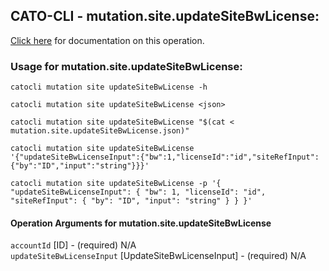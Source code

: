 
## CATO-CLI - mutation.site.updateSiteBwLicense:
[Click here](https://api.catonetworks.com/documentation/#mutation-mutation.site.updateSiteBwLicense) for documentation on this operation.

### Usage for mutation.site.updateSiteBwLicense:

`catocli mutation site updateSiteBwLicense -h`

`catocli mutation site updateSiteBwLicense <json>`

`catocli mutation site updateSiteBwLicense "$(cat < mutation.site.updateSiteBwLicense.json)"`

`catocli mutation site updateSiteBwLicense '{"updateSiteBwLicenseInput":{"bw":1,"licenseId":"id","siteRefInput":{"by":"ID","input":"string"}}}'`

`catocli mutation site updateSiteBwLicense -p '{
    "updateSiteBwLicenseInput": {
        "bw": 1,
        "licenseId": "id",
        "siteRefInput": {
            "by": "ID",
            "input": "string"
        }
    }
}'`


#### Operation Arguments for mutation.site.updateSiteBwLicense ####

`accountId` [ID] - (required) N/A    
`updateSiteBwLicenseInput` [UpdateSiteBwLicenseInput] - (required) N/A    
